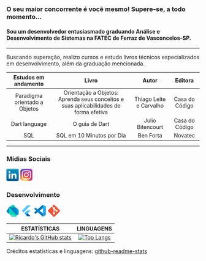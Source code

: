 ### O seu maior concorrente é você mesmo! Supere-se, a todo momento...
#### Sou um desenvolvedor entusiasmado graduando Análise e Desenvolvimento de Sistemas na FATEC de Ferraz de Vasconcelos-SP.
---
Buscando superação, realizo cursos e estudo livros técnicos especializados em desenvolvimento, além da graduação mencionada.

|Estudos em andamento | Livro | Autor | Editora
|:---:|:---:|:---:|:---:|
Paradigma orientado a Objetos | Orientação a Objetos: Aprenda seus conceitos e suas aplicabilidades de forma efetiva | Thiago Leite e Carvalho | Casa do Código
Dart language | O guia de Dart | Julio Bitencourt | Casa do Código
SQL | SQL em 10 Minutos por Dia | Ben Forta | Novatec

---

### Mídias Sociais

<a href="https://www.linkedin.com/in/rcdo-dev/" title="Linkedin"><img src="icones/linkedin.png" /></a>
<a href="https://www.instagram.com/rcdo.dev/" title="Instagram"><img src="icones/instagram.png" /></a>

### Desenvolvimento

<a href="https://dart.dev/" title="Dart"><img src="icones/dartlang.png" /></a>
<a href="https://flutter.dev/" title="Flutter"><img src="icones/flutter.png" /></a>
<a href="https://code.visualstudio.com/" title="VS Code"><img src="icones/vscode.png" /></a>
<a href="#" title="Git"><img src="icones/git.png" /></a>

|ESTATÍSTICAS | LINGUAGENS|
|:---:| :---:|
[![Ricardo's GitHub stats](https://github-readme-stats.vercel.app/api?username=rcdo-dev&hide=contribs&count_private=true&show_icons=true&theme=chartreuse-dark)](https://github.com/anuraghazra/github-readme-stats) | [![Top Langs](https://github-readme-stats.vercel.app/api/top-langs/?username=rcdo-dev&layout=compact&theme=chartreuse-dark)](https://github.com/rcdo-dev/github-readme-stats)

Créditos estatísticas e linguagens: [github-readme-stats](https://github.com/anuraghazra/github-readme-stats)
